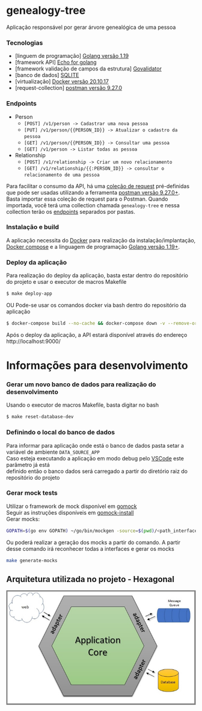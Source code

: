 # genealogy-tree
Aplicação responsável por gerar árvore genealógica de uma pessoa

### Tecnologias
 * [linguem de programação] [Golang versão 1.19](https://go.dev/)
 * [framework API] [Echo for golang](https://echo.labstack.com/)
 * [framework validação de campos da estrutura] [Govalidator](https://github.com/asaskevich/govalidator)
 * [banco de dados] [SQLITE](https://www.sqlite.org/index.html)
 * [virtualização] [Docker versão 20.10.17](https://www.docker.com/)
 * [request-collection] [postman versão 9.27.0](https://www.postman.com/)

### Endpoints
  * Person
    * `[POST] /v1/person -> Cadastrar uma nova pessoa`
    * `[PUT] /v1/person/{{PERSON_ID}} -> Atualizar o cadastro da pessoa`
    * `[GET] /v1/person/{{PERSON_ID}} -> Consultar uma pessoa`
    * `[GET] /v1/person -> Listar todas as pessoa`
  * Relationship
    * `[POST] /v1/relationship -> Criar um novo relacionamento`
    * `[GET] /v1/relationship/{{:PERSON_ID}} -> consultar o relacionamento de uma pessoa`

Para facilitar o consumo da API, há uma [coleção de request](genealogy-tree.postman_collection.json) pré-definidas que pode ser usadas utilizando a ferramenta [postman versão 9.27.0+](https://www.postman.com/). \
Basta importar essa coleção de request para o Postman. Quando importada, você terá uma collection chamada `genealogy-tree` e nessa collection terão os [endpoints](#endpoints) separados por pastas.

### Instalação e build
A aplicação necessita do [Docker](https://www.docker.com/) para realização da instalação/implantação, [Docker compose](https://docs.docker.com/desktop/install/linux-install/) e a linguagem de programação [Golang versão 1.19+](https://go.dev/).

### Deploy da aplicação
Para realização do deploy da aplicação, basta estar dentro do repositório do projeto e usar o executor de macros Makefile
```bash 
$ make deploy-app
```
OU 
Pode-se usar os comandos docker via bash dentro do repositório da aplicação
```bash 
$ docker-compose build --no-cache && docker-compose down -v --remove-orphans && docker-compose up -d --force-recreate
```

Após o deploy da aplicação, a API estará disponível através do endereço http://localhost:9000/  

# Informações para desenvolvimento

### Gerar um novo banco de dados para realização do desenvolvimento
Usando o executor de macros Makefile, basta digitar no bash
```bash 
$ make reset-database-dev
```

### Definindo o local do banco de dados
Para informar para aplicação onde está o banco de dados pasta setar a variável de ambiente `DATA_SOURCE_APP` \
Caso esteja executando a aplicação em modo debug pelo [VSCode](https://code.visualstudio.com/) este parâmetro já está \
definido então o banco dados será carregado a partir do diretório raiz do repositório do projeto

### Gerar mock tests
Utilizar o framework de mock disponível em [gomock](https://github.com/golang/mock) \
Seguir as instruções disponíveis em [gomock-install](https://github.com/golang/mock#go-116) \
Gerar mocks:
```bash
GOPATH=$(go env GOPATH) ~/go/bin/mockgen -source=$(pwd)/<path_interface> -destination=$(pwd)/mocks/<path_mocks>
```
Ou poderá realizar a geração dos mocks a partir do comando. A partir desse comando irá reconhecer todas a interfaces e gerar os mocks
```bash
make generate-mocks
```

## Arquitetura utilizada no projeto - Hexagonal
![Scheme](project_architecture.jpg)

